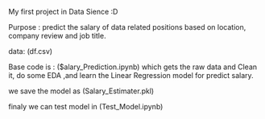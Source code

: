 My first project in Data Sience :D

Purpose : predict the salary of data related positions 
  based on location, company review and job title.

data: (df.csv)

Base code is : ($alary_Prediction.ipynb) which gets the raw data and Clean it, do some EDA ,and learn the Linear Regression model for predict salary.

we save the model as (Salary_Estimater.pkl)

finaly we can test model in (Test_Model.ipynb)
